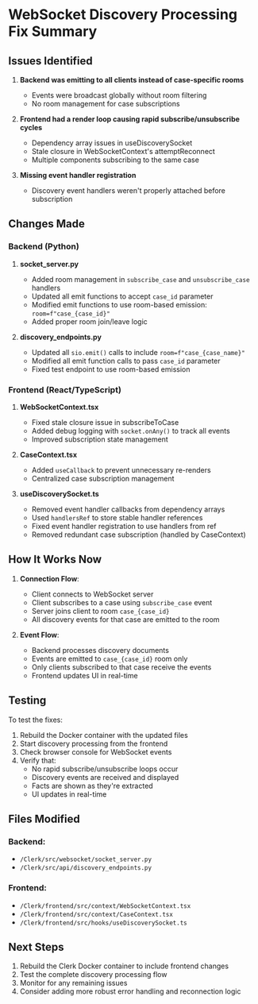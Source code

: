 # WebSocket Discovery Processing Fix Summary

## Issues Identified

1. **Backend was emitting to all clients instead of case-specific rooms**
   - Events were broadcast globally without room filtering
   - No room management for case subscriptions

2. **Frontend had a render loop causing rapid subscribe/unsubscribe cycles**
   - Dependency array issues in useDiscoverySocket
   - Stale closure in WebSocketContext's attemptReconnect
   - Multiple components subscribing to the same case

3. **Missing event handler registration**
   - Discovery event handlers weren't properly attached before subscription

## Changes Made

### Backend (Python)

1. **socket_server.py**
   - Added room management in `subscribe_case` and `unsubscribe_case` handlers
   - Updated all emit functions to accept `case_id` parameter
   - Modified emit functions to use room-based emission: `room=f"case_{case_id}"`
   - Added proper room join/leave logic

2. **discovery_endpoints.py**
   - Updated all `sio.emit()` calls to include `room=f"case_{case_name}"`
   - Modified all emit function calls to pass `case_id` parameter
   - Fixed test endpoint to use room-based emission

### Frontend (React/TypeScript)

1. **WebSocketContext.tsx**
   - Fixed stale closure issue in subscribeToCase
   - Added debug logging with `socket.onAny()` to track all events
   - Improved subscription state management

2. **CaseContext.tsx**
   - Added `useCallback` to prevent unnecessary re-renders
   - Centralized case subscription management

3. **useDiscoverySocket.ts**
   - Removed event handler callbacks from dependency arrays
   - Used `handlersRef` to store stable handler references
   - Fixed event handler registration to use handlers from ref
   - Removed redundant case subscription (handled by CaseContext)

## How It Works Now

1. **Connection Flow**:
   - Client connects to WebSocket server
   - Client subscribes to a case using `subscribe_case` event
   - Server joins client to room `case_{case_id}`
   - All discovery events for that case are emitted to the room

2. **Event Flow**:
   - Backend processes discovery documents
   - Events are emitted to `case_{case_id}` room only
   - Only clients subscribed to that case receive the events
   - Frontend updates UI in real-time

## Testing

To test the fixes:

1. Rebuild the Docker container with the updated files
2. Start discovery processing from the frontend
3. Check browser console for WebSocket events
4. Verify that:
   - No rapid subscribe/unsubscribe loops occur
   - Discovery events are received and displayed
   - Facts are shown as they're extracted
   - UI updates in real-time

## Files Modified

### Backend:
- `/Clerk/src/websocket/socket_server.py`
- `/Clerk/src/api/discovery_endpoints.py`

### Frontend:
- `/Clerk/frontend/src/context/WebSocketContext.tsx`
- `/Clerk/frontend/src/context/CaseContext.tsx`
- `/Clerk/frontend/src/hooks/useDiscoverySocket.ts`

## Next Steps

1. Rebuild the Clerk Docker container to include frontend changes
2. Test the complete discovery processing flow
3. Monitor for any remaining issues
4. Consider adding more robust error handling and reconnection logic
